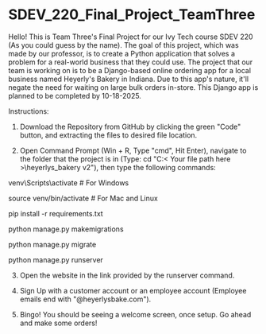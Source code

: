 # SDEV_220_Final_Project_TeamThree

Hello! This is Team Three's Final Project for our Ivy Tech course SDEV 220 (As you could guess by the name).
The goal of this project, which was made by our professor, is to create a Python application that solves a problem for a real-world business that they could use.
The project that our team is working on is to be a Django-based online ordering app for a local business named Heyerly's Bakery in Indiana. Due to this app's nature, it'll negate the need for waiting on large bulk orders in-store. This Django app is planned to be completed by 10-18-2025.


Instructions:

1. Download the Repository from GitHub by clicking the green "Code" button, and extracting the files to desired file location.

2. Open Command Prompt (Win + R, Type "cmd", Hit Enter), navigate to the folder that the project is in (Type: cd "C:\< Your file path here >\heyerlys_bakery v2"), then type the following commands:

venv\Scripts\activate   # For Windows

source venv/bin/activate    # For Mac and Linux

pip install -r requirements.txt

python manage.py makemigrations

python manage.py migrate

python manage.py runserver

3. Open the website in the link provided by the runserver command.

4. Sign Up with a customer account or an employee account (Employee emails end with "@heyerlysbake.com").

5. Bingo! You should be seeing a welcome screen, once setup. Go ahead and make some orders!
